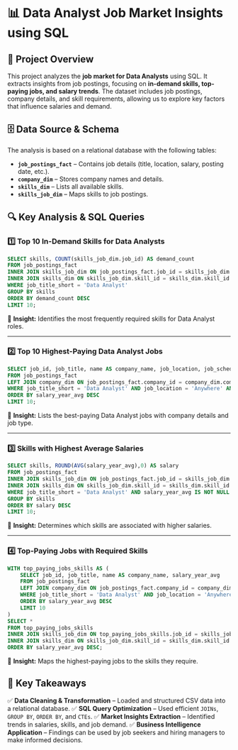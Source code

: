 # 📊 Data Analyst Job Market Insights using SQL

## 📌 Project Overview
This project analyzes the **job market for Data Analysts** using SQL. It extracts insights from job postings, focusing on **in-demand skills, top-paying jobs, and salary trends**. The dataset includes job postings, company details, and skill requirements, allowing us to explore key factors that influence salaries and demand.

## 🗄 Data Source & Schema
The analysis is based on a relational database with the following tables:
- **`job_postings_fact`** – Contains job details (title, location, salary, posting date, etc.).
- **`company_dim`** – Stores company names and details.
- **`skills_dim`** – Lists all available skills.
- **`skills_job_dim`** – Maps skills to job postings.

## 🔍 Key Analysis & SQL Queries
### 1️⃣ **Top 10 In-Demand Skills for Data Analysts**
```sql
SELECT skills, COUNT(skills_job_dim.job_id) AS demand_count
FROM job_postings_fact
INNER JOIN skills_job_dim ON job_postings_fact.job_id = skills_job_dim.job_id
INNER JOIN skills_dim ON skills_job_dim.skill_id = skills_dim.skill_id
WHERE job_title_short = 'Data Analyst'
GROUP BY skills
ORDER BY demand_count DESC
LIMIT 10;
```
📌 **Insight:** Identifies the most frequently required skills for Data Analyst roles.

---
### 2️⃣ **Top 10 Highest-Paying Data Analyst Jobs**
```sql
SELECT job_id, job_title, name AS company_name, job_location, job_schedule_type, salary_year_avg, job_posted_date
FROM job_postings_fact
LEFT JOIN company_dim ON job_postings_fact.company_id = company_dim.company_id
WHERE job_title_short = 'Data Analyst' AND job_location = 'Anywhere' AND salary_year_avg IS NOT NULL
ORDER BY salary_year_avg DESC
LIMIT 10;
```
📌 **Insight:** Lists the best-paying Data Analyst jobs with company details and job type.

---
### 3️⃣ **Skills with Highest Average Salaries**
```sql
SELECT skills, ROUND(AVG(salary_year_avg),0) AS salary
FROM job_postings_fact
INNER JOIN skills_job_dim ON job_postings_fact.job_id = skills_job_dim.job_id
INNER JOIN skills_dim ON skills_job_dim.skill_id = skills_dim.skill_id
WHERE job_title_short = 'Data Analyst' AND salary_year_avg IS NOT NULL
GROUP BY skills
ORDER BY salary DESC
LIMIT 10;
```
📌 **Insight:** Determines which skills are associated with higher salaries.

---
### 4️⃣ **Top-Paying Jobs with Required Skills**
```sql
WITH top_paying_jobs_skills AS (
    SELECT job_id, job_title, name AS company_name, salary_year_avg
    FROM job_postings_fact
    LEFT JOIN company_dim ON job_postings_fact.company_id = company_dim.company_id
    WHERE job_title_short = 'Data Analyst' AND job_location = 'Anywhere' AND salary_year_avg IS NOT NULL
    ORDER BY salary_year_avg DESC
    LIMIT 10
)
SELECT * 
FROM top_paying_jobs_skills
INNER JOIN skills_job_dim ON top_paying_jobs_skills.job_id = skills_job_dim.job_id
INNER JOIN skills_dim ON skills_job_dim.skill_id = skills_dim.skill_id
ORDER BY salary_year_avg DESC;
```
📌 **Insight:** Maps the highest-paying jobs to the skills they require.

## 🚀 Key Takeaways
✅ **Data Cleaning & Transformation** – Loaded and structured CSV data into a relational database.
✅ **SQL Query Optimization** – Used efficient `JOINs`, `GROUP BY`, `ORDER BY`, and `CTEs`.
✅ **Market Insights Extraction** – Identified trends in salaries, skills, and job demand.
✅ **Business Intelligence Application** – Findings can be used by job seekers and hiring managers to make informed decisions.

